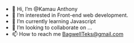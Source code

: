 - 👋 Hi, I’m @Kamau Anthony 
- 👀 I’m interested in Front-end web development. 
- 🌱 I’m currently learning Javascript
- 💞️ I’m looking to collaborate on ...
- 📫 How to reach me BagwellTeks@gmail.com

<!---
Kamaunjoro/Kamaunjoro is a ✨ special ✨ repository because its `README.md` (this file) appears on your GitHub profile.
You can click the Preview link to take a look at your changes.
--->
